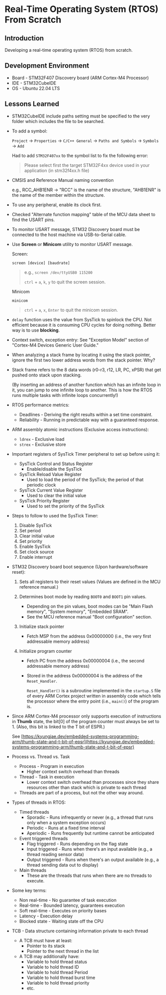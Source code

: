 # Real-Time Operating System (RTOS) From Scratch



## Introduction

Developing a real-time operating system (RTOS) from scratch.



## Development Environment

* Board - STM32F407 Discovery board (ARM Cortex-M4 Processor)
* IDE - STM32CubeIDE
* OS - Ubuntu 22.04 LTS



## Lessons Learned

* STM32CubeIDE include paths setting must be specified to the very folder which includes the file to be searched.

* To add a symbol:

  `Project` $\to$ `Properties` $\to$ `C/C++ General` $\to$ `Paths and Symbols` $\to$ `Symbols` $\to$ `Add`

  Had to add `STM32F407xx` to the symbol list to fix the following error:

  > Please select first the target STM32F4xx device used in your application (in stm32f4xx.h file)
  
* CMSIS and Reference Manual naming convention 

  e.g., RCC_AHB1ENR $\to$ "RCC" is the name of the structure, "AHB1ENR" is the name of the member within the structure.
  
* To use any peripheral, enable its clock first.

* Checked "Alternate function mapping" table of the MCU data sheet to find the USART pins.

* To monitor USART message, STM32 Discovery board must be connected to the host machine via USB-to-Serial cable.

* Use **Screen** or **Minicom** utility to monitor USART message.

  Screen:

  ```plain
  screen [device] [baudrate]
  ```

  > e.g., `screen /dev/ttyUSB0 115200`
  >
  > `ctrl` + `a`, `k`, `y` to quit the screen session.

  Minicom

  ```plain
  minicom
  ```

  > `ctrl` + `a`, `x`, `Enter` to quit the minicom session.
  
* `delay` function uses the value from SysTick to spinlock the CPU. Not efficient because it is consuming CPU cycles for doing nothing. Better way is to use **blocking**.

* Context switch, exception entry: See "Exception Model" section of "Cortex-M4 Devices Generic User Guide."

* When analyzing a stack frame by locating it using the stack pointer, ignore the first two lower address words from the stack pointer. Why?

* Stack frame refers to the 8 data words (r0-r3, r12, LR, PC, xPSR) that get pushed onto stack upon stacking.

  (By inserting an address of another function which has an infinite loop in it, you can jump to one infinite loop to another. This is how the RTOS runs multiple tasks with infinite loops concurrently!)
  
* RTOS performance metrics:

  * Deadlines - Deriving the right results within a set time constraint.
  * Reliability - Running in predictable way with a guaranteed response.
  
* ARM assembly atomic instructions (Exclusive access instructions):

  * `ldrex` - Exclusive load
  * `strex` - Exclusive store

* Important registers of SysTick Timer peripheral to set up before using it:

  * SysTick Control and Status Register
    * Enable/disable the SysTick
  * SysTick Reload Value Register
    * Used to load the period of the SysTick; the period of that periodic clock
  * SysTick Current Value Register
    * Used to clear the initial value
  * SysTick Priority Register
    * Used to set the priority of the SysTick

* Steps to follow to used the SysTick Timer:

  1. Disable SysTick
  2. Set period
  3. Clear initial value
  4. Set priority
  5. Enable SysTick
  6. Set clock source
  7. Enable interrupt

* STM32 Discovery board boot sequence (Upon hardware/software reset):

  1. Sets all registers to their reset values (Values are defined in the MCU reference manual.)

  2. Determines boot mode by reading `BOOT0` and `BOOT1` pin values.

     * Depending on the pin values, boot modes can be "Main Flash memory", "System memory", "Embedded SRAM".
     * See the MCU reference manual "Boot configuration" section.

  3. Initialize stack pointer

     * Fetch MSP from the address 0x00000000 (i.e., the very first addressable memory address)

  4. Initialize program counter

     * Fetch PC from the address 0x00000004 (i.e., the second addressable memory address)

     * Stored in the address 0x00000004 is the address of the `Reset_Handler`.

       `Reset_Handler()` is a subroutine implemented in the `startup.S` file of every ARM Cortex project written in assembly code which tells the processor where the entry point (i.e., `main()`) of the program is.

* Since ARM Cortex-M4 processor only supports execution of instructions in **Thumb** state, the bit[0] of the program counter must always be set to 1. (Also, this bit is linked to the T bit of ESPR.)

  See [https://kyungjae.dev/embedded-systems-programming-arm/thumb-state-and-t-bit-of-epsr](https://kyungjae.dev/embedded-systems-programming-arm/thumb-state-and-t-bit-of-epsr)

* Process vs. Thread vs. Task

  * Process - Program in execution
    * Higher context switch overhead than threads
  * Thread - Task in execution
    * Lower context switch overhead than processes since they share resources other than stack which is private to each thread
  * Threads are part of a process, but not the other way around.

* Types of threads in RTOS:

  * Timed threads
    * Sporadic - Runs infrequently or never (e.g., a thread that runs only when a system exception occurs)
    * Periodic - Runs at a fixed time interval
    * Aperiodic - Runs frequently but runtime cannot be anticipated
  * Event triggered threads
    * Flag triggered - Runs depending on the flag state
    * Input triggered - Runs when there's an input available (e.g., a thread reading sensor data)
    * Output triggered - Runs when there's an output available (e.g., a thread sending data out to display) 
  * Main threads
    * These are the threads that runs when there are no threads to execute.

* Some key terms:

  * Non real-time - No guarantee of task execution
  * Real-time - Bounded latency, guarantees execution
  * Soft real-time - Executes on priority bases
  * Latency - Execution delay
  * Blocked state - Waiting state off the CPU

* TCB - Data structure containing information private to each thread
  * A TCB must have at least:
    * Pointer to its stack
    * Pointer to the next thread in the list
  * A TCB may additionally have:
    * Variable to hold thread status
    * Variable to hold thread ID
    * Variable to hold thread Period
    * Variable to hold thread burst time
    * Variable to hold thread priority
    * etc.



